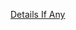 [Details If Any](https://github.com/deathbybandaid/piholeparser/blob/master/RecentRunLogs/parsingscripts/hpHostsGRM.md)

